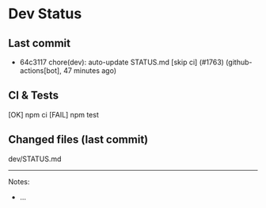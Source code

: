 # Dev Status

## Last commit
- 64c3117 chore(dev): auto-update STATUS.md [skip ci] (#1763) (github-actions[bot], 47 minutes ago)
## CI & Tests
[OK] npm ci
[FAIL] npm test

## Changed files (last commit)
dev/STATUS.md

---
Notes:
- ...
